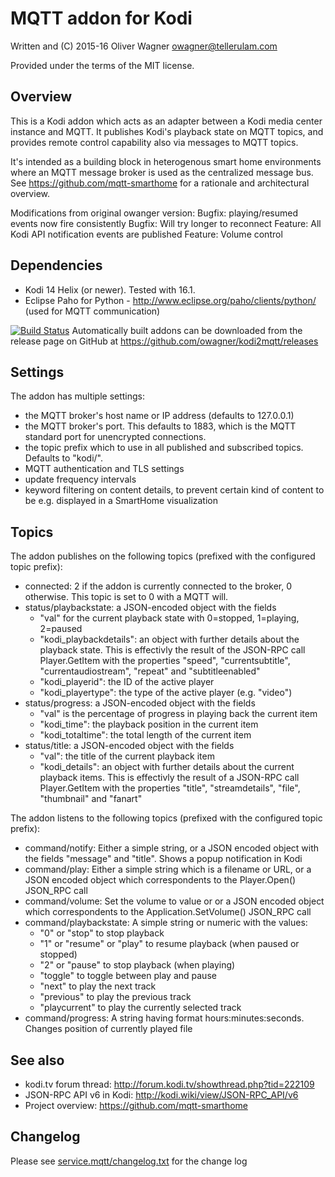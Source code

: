 MQTT addon for Kodi
===================

  Written and (C) 2015-16 Oliver Wagner <owagner@tellerulam.com> 
  
  Provided under the terms of the MIT license.


Overview
--------
This is a Kodi addon which acts as an adapter between a Kodi media center instance and MQTT. 
It publishes Kodi's playback state on MQTT topics, and provides remote control capability also via 
messages to MQTT topics.

It's intended as a building block in heterogenous smart home environments where an MQTT message broker is used as the centralized message bus.
See https://github.com/mqtt-smarthome for a rationale and architectural overview.

Modifications from original owanger version:
Bugfix: playing/resumed events now fire consistently
Bugfix: Will try longer to reconnect
Feature: All Kodi API notification events are published
Feature: Volume control


Dependencies
------------
* Kodi 14 Helix (or newer). Tested with 16.1.
* Eclipse Paho for Python - http://www.eclipse.org/paho/clients/python/
  (used for MQTT communication)

[![Build Status](https://travis-ci.org/owagner/kodi2mqtt.svg)](https://travis-ci.org/owagner/kodi2mqtt) Automatically built addons can be downloaded from the release page on GitHub at https://github.com/owagner/kodi2mqtt/releases


Settings
--------
The addon has multiple settings:

* the MQTT broker's host name or IP address (defaults to 127.0.0.1)
* the MQTT broker's port. This defaults to 1883, which is the MQTT standard port for unencrypted connections.
* the topic prefix which to use in all published and subscribed topics. Defaults to "kodi/".
* MQTT authentication and TLS settings
* update frequency intervals
* keyword filtering on content details, to prevent certain kind of content to be e.g. displayed in a SmartHome visualization


Topics
------
The addon publishes on the following topics (prefixed with the configured topic prefix):

* connected: 2 if the addon is currently connected to the broker, 0 otherwise. This topic is set to 0 with a MQTT will.
* status/playbackstate: a JSON-encoded object with the fields
  - "val" for the current playback state with 0=stopped, 1=playing, 2=paused
  - "kodi_playbackdetails": an object with further details about the playback state. This is effectivly the result
    of the JSON-RPC call Player.GetItem with the properties "speed", "currentsubtitle", "currentaudiostream", "repeat"
    and "subtitleenabled"
  - "kodi_playerid": the ID of the active player
  - "kodi_playertype": the type of the active player (e.g. "video")
* status/progress: a JSON-encoded object with the fields
  - "val" is the percentage of progress in playing back the current item
  - "kodi_time": the playback position in the current item
  - "kodi_totaltime": the total length of the current item
* status/title: a JSON-encoded object with the fields
  - "val": the title of the current playback item
  - "kodi_details": an object with further details about the current playback items. This is effectivly the result
    of a JSON-RPC call Player.GetItem with the properties "title", "streamdetails", "file", "thumbnail"
    and "fanart"

The addon listens to the following topics (prefixed with the configured topic prefix):

* command/notify: Either a simple string, or a JSON encoded object with the fields "message" and "title". Shows 
  a popup notification in Kodi
* command/play: Either a simple string which is a filename or URL, or a JSON encoded object which  correspondents
  to the Player.Open() JSON_RPC call
* command/volume: Set the volume to value or or a JSON encoded object which  correspondents
  to the Application.SetVolume() JSON_RPC call
* command/playbackstate: A simple string or numeric with the values:
  - "0" or "stop" to stop playback
  - "1" or "resume" or "play" to resume playback (when paused or stopped)
  - "2" or "pause" to stop playback (when playing)
  - "toggle" to toggle between play and pause
  - "next" to play the next track
  - "previous" to play the previous track
  - "playcurrent" to play the currently selected track
* command/progress: A string having format hours:minutes:seconds. Changes position of currently played file


See also
--------
- kodi.tv forum thread: http://forum.kodi.tv/showthread.php?tid=222109
- JSON-RPC API v6 in Kodi: http://kodi.wiki/view/JSON-RPC_API/v6
- Project overview: https://github.com/mqtt-smarthome
  
  
Changelog
---------
Please see [service.mqtt/changelog.txt](service.mqtt/changelog.txt) for the change log
  
